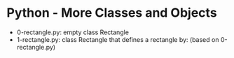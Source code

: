 # Python - More Classes and Objects
* 0-rectangle.py: empty class Rectangle
* 1-rectangle.py: class Rectangle that defines a rectangle by: (based on 0-rectangle.py)

